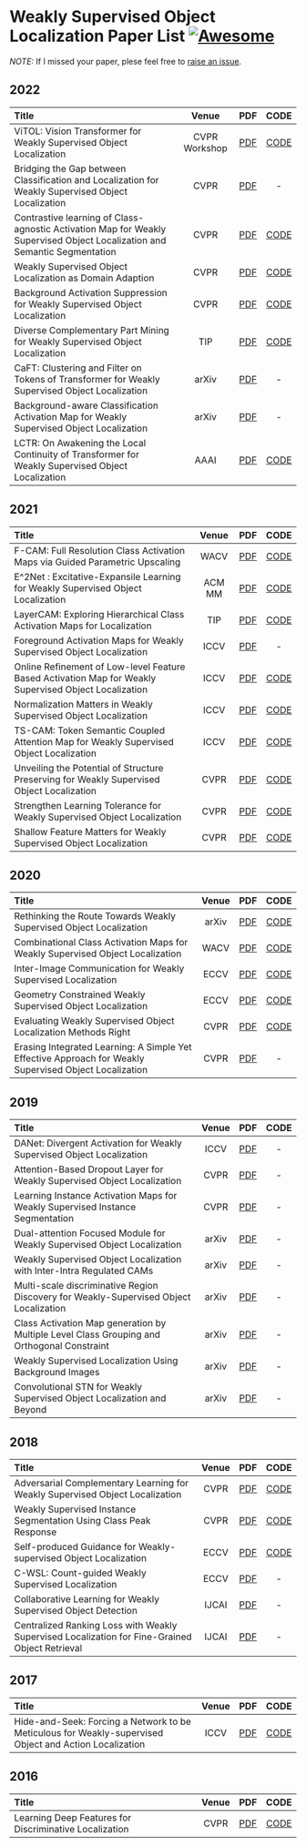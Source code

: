 # Weakly Supervised Object Localization Paper List [![Awesome](https://awesome.re/badge.svg)](https://awesome.re)

*NOTE:* If I missed your paper, plese feel free to [raise an issue](https://github.com/zhiweichen0012/Weakly-Supervised-Object-Localization-Paper-List/issues).

## 2022

| Title                                                        | Venue |                             PDF                              |                    CODE                    |
| :----------------------------------------------------------- | :---: | :----------------------------------------------------------: | :----------------------------------------: |
| ViTOL: Vision Transformer for Weakly Supervised Object Localization | CVPR Workshop | [PDF](https://arxiv.org/pdf/2204.06772.pdf) | [CODE](https://github.com/Saurav-31/ViTOL) |
| Bridging the Gap between Classification and Localization for Weakly Supervised Object Localization | CVPR | [PDF](https://arxiv.org/pdf/2204.00220.pdf) | - |
| Contrastive learning of Class-agnostic Activation Map for Weakly Supervised Object Localization and Semantic Segmentation | CVPR | [PDF](https://arxiv.org/pdf/2203.13505.pdf) | [CODE](https://github.com/CVI-SZU/CCAM) |
| Weakly Supervised Object Localization as Domain Adaption | CVPR | [PDF](https://arxiv.org/abs/2203.01714) | [CODE](https://github.com/zh460045050/DA-WSOL_CVPR2022) |
| Background Activation Suppression for Weakly Supervised Object Localization | CVPR | [PDF](https://arxiv.org/pdf/2112.00580.pdf) | [CODE](https://github.com/wpy1999/BAS) |
| Diverse Complementary Part Mining for Weakly Supervised Object Localization | TIP |  [PDF](https://ieeexplore.ieee.org/abstract/document/9700771)| [CODE](https://github.com/mengmeng18/Diverse-Complementary-Part-Mining-for-Weakly-Supervised-Object-Localization) |
| CaFT: Clustering and Filter on Tokens of Transformer for Weakly Supervised Object Localization | arXiv | [PDF](https://arxiv.org/pdf/2201.00475.pdf) | - |
| Background-aware Classification Activation Map for Weakly Supervised Object Localization | arXiv | [PDF](https://arxiv.org/pdf/2112.14379.pdf) | - |
| LCTR: On Awakening the Local Continuity of Transformer for Weakly Supervised Object Localization | AAAI  | [PDF](https://arxiv.org/pdf/2112.05291.pdf) | [CODE](https://github.com/zhiweichen0012/LCTR) |




## 2021

| Title                                                        | Venue |                             PDF                              |                        CODE                        |
| :----------------------------------------------------------- | :---: | :----------------------------------------------------------: | :------------------------------------------------: |
| F-CAM: Full Resolution Class Activation Maps via Guided Parametric Upscaling | WACV |           [PDF](https://arxiv.org/pdf/2109.07069v2.pdf)            | [CODE](https://github.com/sbelharbi/fcam-wsol) |
| E^2Net : Excitative-Expansile Learning for Weakly Supervised Object Localization | ACM MM |           [PDF](https://dl.acm.org/doi/pdf/10.1145/3474085.3475211)            | [CODE](https://github.com/zhiweichen0012/E2Net) |
| LayerCAM: Exploring Hierarchical Class Activation Maps for Localization	 | TIP |           [PDF](http://mftp.mmcheng.net/Papers/21TIP_LayerCAM.pdf)            | [CODE](https://github.com/PengtaoJiang/LayerCAM) |
| Foreground Activation Maps for Weakly Supervised Object Localization	 | ICCV |           [PDF](https://openaccess.thecvf.com/content/ICCV2021/papers/Meng_Foreground_Activation_Maps_for_Weakly_Supervised_Object_Localization_ICCV_2021_paper.pdf)            | - |
| Online Refinement of Low-level Feature Based Activation Map for Weakly Supervised Object Localization	 | ICCV |           [PDF](https://openaccess.thecvf.com/content/ICCV2021/html/Xie_Online_Refinement_of_Low-Level_Feature_Based_Activation_Map_for_Weakly_ICCV_2021_paper.html)            | [CODE](https://github.com/Sierkinhane/ORNet) |
| Normalization Matters in Weakly Supervised Object Localization | ICCV  | [PDF](https://arxiv.org/pdf/2107.13221.pdf) |                         [CODE](https://github.com/GenDisc/IVR)                          |
| TS-CAM: Token Semantic Coupled Attention Map for Weakly Supervised Object Localization | ICCV |           [PDF](https://arxiv.org/pdf/2103.14862)            | [CODE](https://github.com/vasgaowei/TS-CAM) |
| Unveiling the Potential of Structure Preserving for Weakly Supervised Object Localization | CVPR  | [PDF](https://openaccess.thecvf.com/content/WACV2021/papers/Kou_Improve_CAM_With_Auto-Adapted_Segmentation_and_Co-Supervised_Augmentation_WACV_2021_paper.pdf) |  [CODE](https://github.com/Panxjia/SPA_CVPR2021)   |
| Strengthen Learning Tolerance for Weakly Supervised Object Localization | CVPR  | [PDF](https://openaccess.thecvf.com/content/CVPR2021/papers/Guo_Strengthen_Learning_Tolerance_for_Weakly_Supervised_Object_Localization_CVPR_2021_paper.pdf) |                         [CODE](https://github.com/gyguo/SLT-Net)                          |
| Shallow Feature Matters for Weakly Supervised Object Localization | CVPR  | [PDF](https://openaccess.thecvf.com/content/CVPR2021/papers/Wei_Shallow_Feature_Matters_for_Weakly_Supervised_Object_Localization_CVPR_2021_paper.pdf) |                         [CODE](https://github.com/weijun88/SPOL)                          |

## 2020

| Title                                                        | Venue |                             PDF                              |                       CODE                        |
| :----------------------------------------------------------- | :---: | :----------------------------------------------------------: | :-----------------------------------------------: |
| Rethinking the Route Towards Weakly Supervised Object Localization | arXiv |         [PDF](https://arxiv.org/pdf/2002.11359.pdf)          |                         [CODE](https://github.com/tzzcl/PSOL)                         |
| Combinational Class Activation Maps for Weakly Supervised Object Localization | WACV  | [PDF](http://openaccess.thecvf.com/content_WACV_2020/papers/Yang_Combinational_Class_Activation_Maps_for_Weakly_Supervised_Object_Localization_WACV_2020_paper.pdf) |   [CODE](https://github.com/Yangseung/NL-CCAM)    |
| Inter-Image Communication for Weakly Supervised Localization | ECCV  | [PDF](http://www.ecva.net/papers/eccv_2020/papers_ECCV/papers/123640273.pdf) |     [CODE](https://github.com/xiaomengyc/I2C)     |
| Geometry Constrained Weakly Supervised Object Localization   | ECCV  | [PDF](https://www.ecva.net/papers/eccv_2020/papers_ECCV/papers/123710477.pdf) |                         [CODE](https://github.com/lwzeng/GC-Net)                         |
| Evaluating Weakly Supervised Object Localization Methods Right | CVPR  |         [PDF](https://arxiv.org/pdf/2001.07437.pdf)          | [CODE](https://github.com/clovaai/wsolevaluation) |
| Erasing Integrated Learning: A Simple Yet Effective Approach for Weakly Supervised Object Localization | CVPR  | [PDF](http://openaccess.thecvf.com/content_CVPR_2020/papers/Mai_Erasing_Integrated_Learning_A_Simple_Yet_Effective_Approach_for_Weakly_CVPR_2020_paper.pdf) |                         -                         |

## 2019

| Title                                                                                      | Venue |                                                                                 PDF                                                                                 | CODE  |
| :----------------------------------------------------------------------------------------- | :---: | :-----------------------------------------------------------------------------------------------------------------------------------------------------------------: | :---: |
| DANet: Divergent Activation for Weakly Supervised Object Localization                      | ICCV  |      [PDF](http://openaccess.thecvf.com/content_ICCV_2019/papers/Xue_DANet_Divergent_Activation_for_Weakly_Supervised_Object_Localization_ICCV_2019_paper.pdf)      |   -   |
| Attention-Based Dropout Layer for Weakly Supervised Object Localization                    | CVPR  |    [PDF](http://openaccess.thecvf.com/content_CVPR_2019/papers/Choe_Attention-Based_Dropout_Layer_for_Weakly_Supervised_Object_Localization_CVPR_2019_paper.pdf)    |   -   |
| Learning Instance Activation Maps for Weakly Supervised Instance Segmentation              | CVPR  | [PDF](http://openaccess.thecvf.com/content_CVPR_2019/papers/Ahn_Weakly_Supervised_Learning_of_Instance_Segmentation_With_Inter-Pixel_Relations_CVPR_2019_paper.pdf) |   -   |
| Dual-attention Focused Module for Weakly Supervised Object Localization                    | arXiv |                                                    [PDF](https://arxiv.org/ftp/arxiv/papers/1909/1909.04813.pdf)                                                    |   -   |
| Weakly Supervised Object Localization with Inter-Intra Regulated CAMs                      | arXiv |                                                             [PDF](https://arxiv.org/pdf/1911.07160.pdf)                                                             |   -   |
| Multi-scale discriminative Region Discovery for Weakly-Supervised Object Localization      | arXiv |                                                             [PDF](https://arxiv.org/pdf/1909.10698.pdf)                                                             |   -   |
| Class Activation Map generation by Multiple Level Class Grouping and Orthogonal Constraint | arXiv |                                                             [PDF](https://arxiv.org/pdf/1909.09839.pdf)                                                             |   -   |
| Weakly Supervised Localization Using Background Images                                     | arXiv |                                                             [PDF](https://arxiv.org/pdf/1909.03619.pdf)                                                             |   -   |
| Convolutional STN for Weakly Supervised Object Localization and Beyond                     | arXiv |                                                             [PDF](https://arxiv.org/pdf/1912.01522.pdf)                                                             |   -   |

## 2018

| Title                                                                                          | Venue |                          PDF                          |                    CODE                    |
| :--------------------------------------------------------------------------------------------- | :---: | :---------------------------------------------------: | :----------------------------------------: |
| Adversarial Complementary Learning for Weakly Supervised Object Localization                   | CVPR  |      [PDF](https://arxiv.org/pdf/1804.06962.pdf)      | [CODE](https://github.com/xiaomengyc/ACoL) |
| Weakly Supervised Instance Segmentation Using Class Peak Response                              | CVPR  |      [PDF](https://arxiv.org/pdf/1804.00880.pdf)      |       [CODE](http://yzhou.work/PRM/)       |
| Self-produced Guidance for Weakly-supervised Object Localization                               | ECCV  |      [PDF](https://arxiv.org/pdf/1807.08902.pdf)      | [CODE](https://github.com/xiaomengyc/SPG)  |
| C-WSL: Count-guided Weakly Supervised Localization                                             | ECCV  |      [PDF](https://arxiv.org/pdf/1711.05282.pdf)      |                     -                      |
| Collaborative Learning for Weakly Supervised Object Detection                                  | IJCAI |      [PDF](https://arxiv.org/pdf/1802.03531.pdf)      |                     -                      |
| Centralized Ranking Loss with Weakly Supervised Localization for Fine-Grained Object Retrieval | IJCAI | [PDF](http://www.ijcai.org/proceedings/2018/0171.pdf) |                     -                      |

## 2017

| Title                                                                                                  | Venue |                                              PDF                                              |                       CODE                        |
| :----------------------------------------------------------------------------------------------------- | :---: | :-------------------------------------------------------------------------------------------: | :-----------------------------------------------: |
| Hide-and-Seek: Forcing a Network to be Meticulous for Weakly-supervised Object and Action Localization | ICCV  | [PDF](http://krsingh.cs.ucdavis.edu/krishna_files/papers/hide_and_seek/my_files/iccv2017.pdf) | [CODE](https://github.com/kkanshul/Hide-and-Seek) |

## 2016

| Title                                                  | Venue |                             PDF                              |                    CODE                    |
| :----------------------------------------------------- | :---: | :----------------------------------------------------------: | :----------------------------------------: |
| Learning Deep Features for Discriminative Localization | CVPR  | [PDF](http://cnnlocalization.csail.mit.edu/Zhou_Learning_Deep_Features_CVPR_2016_paper.pdf) | [CODE](https://github.com/metalbubble/CAM) |
